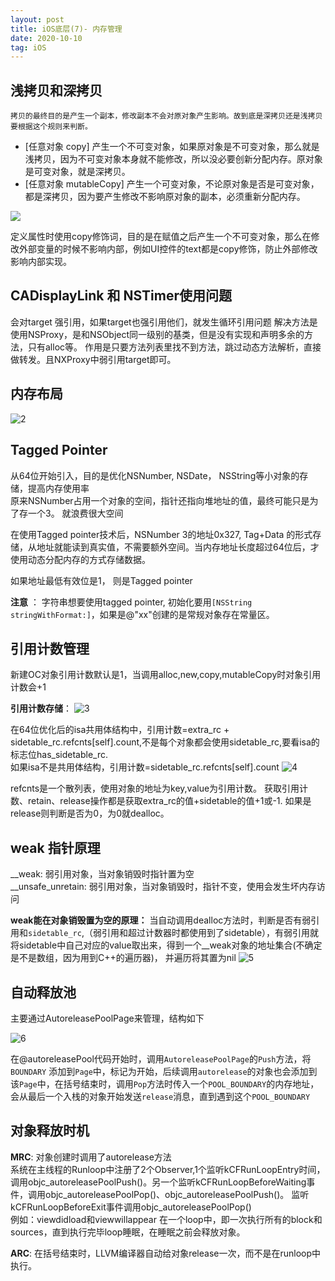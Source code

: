 ```yaml
---
layout: post
title: iOS底层(7)- 内存管理
date: 2020-10-10
tag: iOS
---
```



## 浅拷贝和深拷贝
    拷贝的最终目的是产生一个副本，修改副本不会对原对象产生影响。故到底是深拷贝还是浅拷贝要根据这个规则来判断。

- [任意对象 copy] 产生一个不可变对象，如果原对象是不可变对象，那么就是浅拷贝，因为不可变对象本身就不能修改，所以没必要创新分配内存。原对象是可变对象，就是深拷贝。  
- [任意对象 mutableCopy] 产生一个可变对象，不论原对象是否是可变对象，都是深拷贝，因为要产生修改不影响原对象的副本，必须重新分配内存。

<img src="http://image.smartjames.cn/mweb/20201010/16023208497217.png" style="zoom=50%">

定义属性时使用copy修饰词，目的是在赋值之后产生一个不可变对象，那么在修改外部变量的时候不影响内部，例如UI控件的text都是copy修饰，防止外部修改影响内部实现。


## CADisplayLink 和 NSTimer使用问题
会对target 强引用，如果target也强引用他们，就发生循环引用问题
解决方法是使用NSProxy，是和NSObject同一级别的基类，但是没有实现和声明多余的方法，只有alloc等。
作用是只要方法列表里找不到方法，跳过动态方法解析，直接做转发。且NXProxy中弱引用target即可。

## 内存布局
![2](http://image.smartjames.cn/mweb/20201010/16023208614585.png)

## Tagged Pointer
从64位开始引入，目的是优化NSNumber, NSDate， NSString等小对象的存储，提高内存使用率  
原来NSNumber占用一个对象的空间，指针还指向堆地址的值，最终可能只是为了存一个3。 就浪费很大空间

在使用Tagged pointer技术后，NSNumber 3的地址0x327, Tag+Data 的形式存储，从地址就能读到真实值，不需要额外空间。当内存地址长度超过64位后，才使用动态分配内存的方式存储数据。

如果地址最低有效位是1， 则是Tagged pointer

**注意** ： 字符串想要使用tagged pointer, 初始化要用`[NSString stringWithFormat:]`，如果是@"xx"创建的是常规对象存在常量区。
## 引用计数管理
新建OC对象引用计数默认是1，当调用alloc,new,copy,mutableCopy时对象引用计数会+1

**引用计数存储**：
![3](http://image.smartjames.cn/mweb/20201010/16023208775066.png)

在64位优化后的isa共用体结构中，引用计数=extra_rc + sidetable_rc.refcnts[self].count,不是每个对象都会使用sidetable_rc,要看isa的标志位has_sidetable_rc.    
如果isa不是共用体结构，引用计数=sidetable_rc.refcnts[self].count
![4](http://image.smartjames.cn/mweb/20201010/16023208883784.png)

refcnts是一个散列表，使用对象的地址为key,value为引用计数。
获取引用计数、retain、release操作都是获取extra_rc的值+sidetable的值+1或-1. 如果是release则判断是否为0，为0就dealloc。

## weak 指针原理
__weak: 弱引用对象，当对象销毁时指针置为空  
__unsafe_unretain: 弱引用对象，当对象销毁时，指针不变，使用会发生坏内存访问

**weak能在对象销毁置为空的原理：**
当自动调用dealloc方法时，判断是否有弱引用和`sidetable_rc`,（弱引用和超过计数器时都使用到了sidetable），有弱引用就将sidetable中自己对应的value取出来，得到一个__weak对象的地址集合(不确定是不是数组，因为用到C++的遍历器)， 并遍历将其置为nil
![5](http://image.smartjames.cn/mweb/20201010/16023209058628.png)

## 自动释放池
主要通过AutoreleasePoolPage来管理，结构如下     

![6](http://image.smartjames.cn/mweb/20201010/16023209189251.png)

在@autoreleasePool代码开始时，调用`AutoreleasePoolPage`的`Push`方法，将`BOUNDARY` 添加到`Page`中，标记为开始，后续调用`autorelease`的对象也会添加到该`Page`中，在括号结束时，调用`Pop`方法时传入一个`POOL_BOUNDARY`的内存地址，会从最后一个入栈的对象开始发送`release`消息，直到遇到这个`POOL_BOUNDARY`

## 对象释放时机
**MRC**: 对象创建时调用了autorelease方法     
系统在主线程的Runloop中注册了2个Observer,1个监听kCFRunLoopEntry时间，调用objc_autoreleasePoolPush()。另一个监听kCFRunLoopBeforeWaiting事件，调用objc_autoreleasePoolPop()、objc_autoreleasePoolPush()。
监听kCFRunLoopBeforeExit事件调用objc_autoreleasePoolPop()   
例如：viewdidload和viewwillappear 在一个loop中，即一次执行所有的block和sources，直到执行完毕loop睡眠，在睡眠之前会释放对象。


**ARC**:
在括号结束时，LLVM编译器自动给对象release一次，而不是在runloop中执行。
